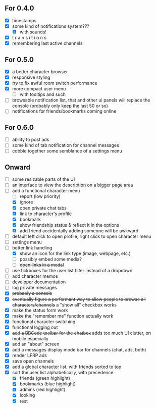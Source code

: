 ## For 0.4.0
- [x] timestamps
- [x] some kind of notifications system???
  - [x] with sounds!
- [x] t r a n s i t i o n s
- [x] remembering last active channels

## For 0.5.0
- [x] a better character browser
- [x] responsive styling
- [x] *try* to fix awful room switch performance
- [x] more compact user menu
  - [ ] with tooltips and such
- [ ] browsable notification list, that and other ui panels will replace the console (probably only keep the last 50 or so)
- [ ] notifications for friends/bookmarks coming online

## For 0.6.0
- [ ] ability to post ads
- [ ] some kind of tab notification for channel messages
- [ ] cobble together some semblance of a settings menu

## Onward
- [ ] some resizable parts of the UI
- [ ] an interface to view the description on a bigger page area
- [ ] add a functional character menu
  - [ ] report (low priority)
  - [x] ignore
  - [x] open private chat tabs
  - [x] link to character's profile
  - [x] bookmark
  - [x] show friendship status & reflect it in the options
  - [x] ~~add friend~~ accidentally adding someone will be awkward
- [ ] default left click to open profile, right click to open character menu
- [ ] settings menu
- [ ] better link handling
  - [x] show an icon for the link type (image, webpage, etc.)
  - [ ] possibly embed some media?
  - [ ] ~~open links in a modal~~
- [ ] use tickboxes for the user list filter instead of a dropdown
- [ ] add character memos
- [ ] developer documentation
- [ ] log private messages
- [x] ~~probably a console~~
- [x] ~~eventually figure a performant way to allow people to browse all characters/channels~~ a "show all" checkbox works
- [x] make the status form work
- [x] make the "remember me" function actually work
- [x] functional character switching
- [x] functional logging out
- [x] ~~add a BBCode toolbar for the chatbox~~ adds too much UI clutter, on mobile especially
- [x] add an "about" screen
- [x] add a messages display mode bar for channels (chat, ads, both)
- [x] render LFRP ads
- [x] save open channels
- [x] add a global character list, with friends sorted to top
- [x] sort the user list alphabetically, with precedence:
  - [x] friends (green highlight)
  - [x] bookmarks (blue highlight)
  - [x] admins (red highlight)
  - [x] looking
  - [x] rest
